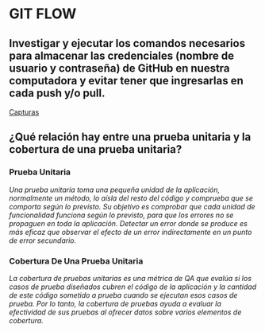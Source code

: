 # GIT FLOW
## Investigar y ejecutar los comandos necesarios para almacenar las credenciales (nombre de usuario y contraseña) de GitHub en nuestra computadora y evitar tener que ingresarlas en cada push y/o pull.
[Capturas ](https://github.com/dmsalasr/Programa-de-actualizaci-n-tecnol-gica/tree/main/Tareas/Img-Tar12-1)
## ¿Qué relación hay entre una prueba unitaria y la cobertura de una prueba unitaria?
### Prueba Unitaria
_Una prueba unitaria toma una pequeña unidad de la aplicación, normalmente un método, lo aísla del resto del código y comprueba que se comporta según lo previsto. Su objetivo es comprobar que cada unidad de funcionalidad funciona según lo previsto, para que los errores no se propaguen en toda la aplicación. Detectar un error donde se produce es más eficaz que observar el efecto de un error indirectamente en un punto de error secundario._
### Cobertura De Una Prueba Unitaria
_La cobertura de pruebas unitarias es una métrica de QA que evalúa si los casos de prueba diseñados cubren el código de la aplicación y la cantidad de este código sometido a prueba cuando se ejecutan esos casos de prueba. Por lo tanto, la cobertura de pruebas ayuda a evaluar la efectividad de sus pruebas al ofrecer datos sobre varios elementos de cobertura._

